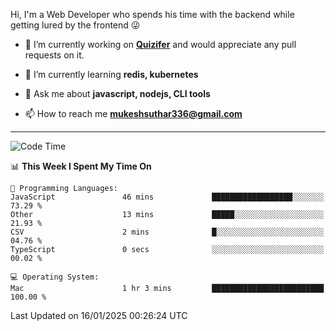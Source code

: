 Hi, I'm a Web Developer who spends his time with the backend while getting lured by the frontend 😜

- 🔭 I’m currently working on **[Quizifer](https://github.com/SutharMukesh/Quizifer/)** and would appreciate any pull requests on it.

- 🌱 I’m currently learning **redis, kubernetes**

- 💬 Ask me about **javascript, nodejs, CLI tools**

- 📫 How to reach me **mukeshsuthar336@gmail.com**

---
<!--START_SECTION:waka-->
![Code Time](http://img.shields.io/badge/Code%20Time-3%2C215%20hrs%2023%20mins-blue)

📊 **This Week I Spent My Time On** 

```text
💬 Programming Languages: 
JavaScript               46 mins             ██████████████████░░░░░░░   73.29 % 
Other                    13 mins             █████░░░░░░░░░░░░░░░░░░░░   21.93 % 
CSV                      2 mins              █░░░░░░░░░░░░░░░░░░░░░░░░   04.76 % 
TypeScript               0 secs              ░░░░░░░░░░░░░░░░░░░░░░░░░   00.02 % 

💻 Operating System: 
Mac                      1 hr 3 mins         █████████████████████████   100.00 % 
```


 Last Updated on 16/01/2025 00:26:24 UTC
<!--END_SECTION:waka-->
